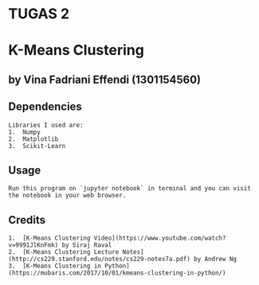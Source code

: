 # TUGAS 2
# K-Means Clustering

## by Vina Fadriani Effendi (1301154560)

## Dependencies
    Libraries I used are:
    1.  Numpy
    2.  Matplotlib
    3.  Scikit-Learn
    
## Usage
    Run this program on `jupyter notebook` in terminal and you can visit the notebook in your web browser.
    
## Credits
    1.  [K-Means Clustering Video](https://www.youtube.com/watch?v=9991JlKnFmk) by Siraj Raval
    2.  [K-Means Clustering Lecture Notes](http://cs229.stanford.edu/notes/cs229-notes7a.pdf) by Andrew Ng
    3.  [K-Means Clustering in Python](https://mubaris.com/2017/10/01/kmeans-clustering-in-python/)
